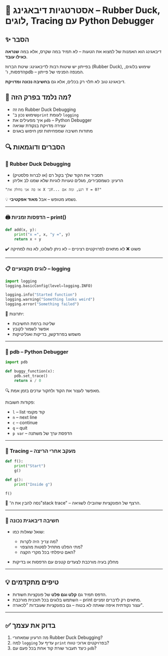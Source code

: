 # 📘 אסטרטגיות דיבאגינג – Rubber Duck, לוגים, Tracing עם Python Debugger

## ✨ הסבר
דיבאגינג הוא האמנות של למצוא את הטעות – לא תמיד במה שקרס, אלא במה **שנראה כאילו עובד**. 

בפייתון יש שיטות רבות לדיבאגינג: שיטת הברווז (Rubber Duck), שימוש בלוגים, הדפסות, ו־pdb – המנפה הפנימי של פייתון. 

דיבאגינג טוב לא תלוי רק בכלים, אלא גם **בחשיבה נכונה ומדויקת**.

## 🧠 מה נלמד בפרק הזה?
- מה זה Rubber Duck Debugging
- שימוש נכון ב־`print` לעומת `logging`
- איך מפעילים את `pdb` – Python Debugger
- עצירה מדויקת בנקודת שגיאה
- מתודות חשיבה שמפחיתות זמן חיפוש באגים

## 🔍 הסברים ודוגמאות

### 🦆 Rubber Duck Debugging

- תסביר את הקוד שלך בקול רם (או לברווז פלסטיק)
- הרעיון: כשמסבירים, מגלים טעויות לוגיות שלא שמנו לב אליהן

```text
"אז פה אני מחלק את X ב־Y... רגע, ומה אם Y = 0?"
````

💡 נשמע מטופש – אבל **מאוד אפקטיבי**.

---

### 🖨️ הדפסות זמניות – print()

```python
def add(x, y):
    print("x =", x, "y =", y)
    return x + y
```

✔️ פשוט
❌ לא מתאים לפרויקטים רציניים – לא ניתן לשלוט, לא נוח למחיקה

---

### 📋 לוגים מקצועיים – logging

```python
import logging
logging.basicConfig(level=logging.INFO)

logging.info("Started function")
logging.warning("Something looks weird")
logging.error("Something failed")
```

🧠 יתרונות:

* שליטה ברמת החשיבות
* אפשר לשמור לקובץ
* משמש בפרודקשן, בדיקות ואנליטיקות

---

### 🧠 pdb – Python Debugger

```python
import pdb

def buggy_function(x):
    pdb.set_trace()
    return x / 0
```

🔍 מאפשר לעצור את הקוד ולחקור ערכים בזמן אמת.

פקודות חשובות:

* `l` – list קוד מקומי
* `n` – next line
* `c` – continue
* `q` – quit
* `p var` – הדפסת ערך של משתנה

---

### 🎯 Tracing – מעקב אחרי הריצה

```python
def f():
    print("Start")
    g()

def g():
    print("Inside g")

f()
```

🔁 נסה להבין את ה־"stack trace" – הרצף של הפונקציות שהובילו לשגיאה.

---

### 🧩 חשיבה דיבאגית נכונה

* שואל שאלות כמו:

  * מה *צריך* היה לקרות?
  * מתי הפלט מתחיל לסטות מהצפוי?
  * האם טיפלתי בכל מקרי הקצה?
* מחלק בעיה מורכבת לצעדים קטנים עם הדפסות או בדיקות

---

## 💡 טיפים מתקדמים

* הדפס תמיד גם **קלט וגם פלט** של פונקציות חשודות.
* השתמש בלוגים בכל תוכנית מורכבת – print מתאים רק לדברים זמניים.
* עצור נקודתית איפה שאתה לא בטוח – גם בפונקציות שעובדות "לכאורה".

---

## ✅ בדוק את עצמך

1. מה הרעיון שמאחורי Rubber Duck Debugging?
2. למה `logging` עדיף על `print` בפרויקטים ארוכי טווח?
3. כיצד תעבור שורת קוד אחת בכל פעם עם `pdb`?

